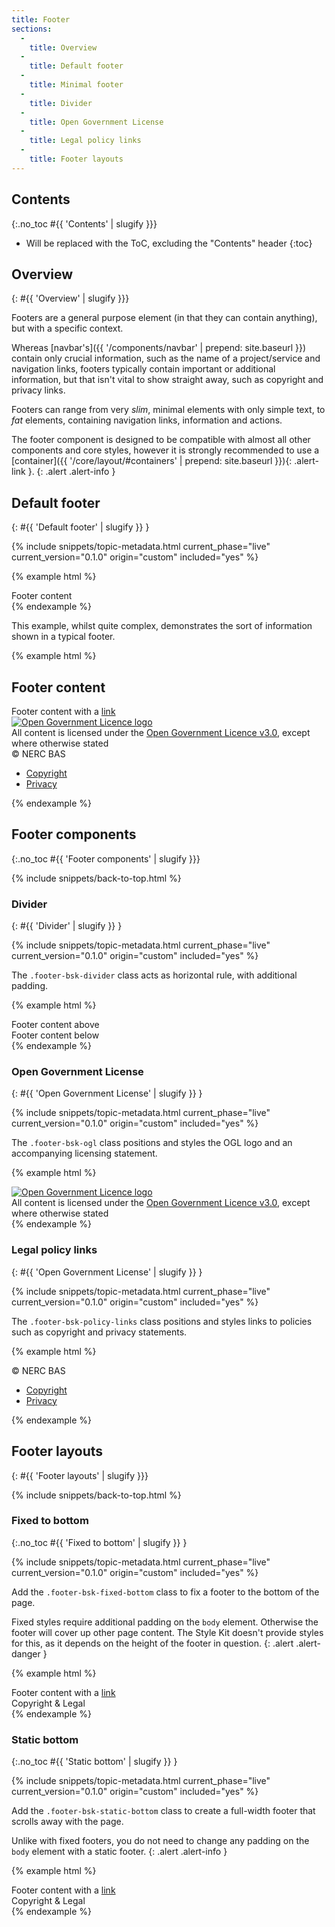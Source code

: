 ```yaml
---
title: Footer
sections:
  -
    title: Overview
  -
    title: Default footer
  -
    title: Minimal footer
  -
    title: Divider
  -
    title: Open Government License
  -
    title: Legal policy links
  -
    title: Footer layouts
---
```


## Contents
{:.no_toc #{{ 'Contents' | slugify }}}

* Will be replaced with the ToC, excluding the "Contents" header
{:toc}

## Overview
{: #{{ 'Overview' | slugify }}}

Footers are a general purpose element (in that they can contain anything), but with a specific context.

Whereas [navbar's]({{ '/components/navbar' | prepend: site.baseurl }}) contain only crucial information, such as the
name of a project/service and navigation links, footers typically contain important or additional information, but that
isn't vital to show straight away, such as copyright and privacy links.

Footers can range from very *slim*, minimal elements with only simple text, to *fat* elements, containing navigation
links, information and actions.

The footer component is designed to be compatible with almost all other components and core styles, however it is
strongly recommended to use a [container]({{ '/core/layout/#containers' | prepend: site.baseurl }}){: .alert-link }.
{: .alert .alert-info }

## Default footer
{: #{{ 'Default footer' | slugify }} }

{% include snippets/topic-metadata.html current_phase="live" current_version="0.1.0" origin="custom" included="yes" %}

{% example html %}
<footer class="footer-bsk footer-bsk-default">
  <div class="container-fluid">
    Footer content
  </div>
</footer>
{% endexample %}

This example, whilst quite complex, demonstrates the sort of information shown in a typical footer.

{% example html %}
<footer class="footer-bsk footer-bsk-default">
  <div class="container-fluid">
    <!-- main content -->
    <h2>Footer content</h2>
    Footer content with a <a href="#">link</a>
    <div role="separator" class="footer-bsk-divider"></div>
    <!-- Copyright & legal -->
    <div class="footer-bsk-ogl">
      <a class="ogl-symbol" rel="license" href="http://www.nationalarchives.gov.uk/doc/open-government-licence/"><img alt="Open Government Licence logo" src="{{ '/img/ogl-symbol-white.png' | prepend: site.baseurl }}"></a>
      <div class="ogl-text">All content is licensed under the <a href="http://www.nationalarchives.gov.uk/doc/open-government-licence/">Open Government Licence v3.0</a>, except where otherwise stated</div>
    </div>
    <div class="footer-bsk-policy-links">
      © NERC BAS
      <ul class="list-inline">
        <li><a href="#">Copyright</a></li>
        <li><a href="#">Privacy</a></li>
      </ul>
    </div>
  </div>
</footer>
{% endexample %}

## Footer components
{:.no_toc #{{ 'Footer components' | slugify }}}

{% include snippets/back-to-top.html %}

### Divider
{: #{{ 'Divider' | slugify }} }

{% include snippets/topic-metadata.html current_phase="live" current_version="0.1.0" origin="custom" included="yes" %}

The `.footer-bsk-divider` class acts as horizontal rule, with additional padding.

{% example html %}
<footer class="footer-bsk footer-bsk-default">
  <div class="container-fluid">
    Footer content above
    <div role="separator" class="footer-bsk-divider"></div>
    Footer content below
  </div>
</footer>
{% endexample %}

### Open Government License
{: #{{ 'Open Government License' | slugify }} }

{% include snippets/topic-metadata.html current_phase="live" current_version="0.1.0" origin="custom" included="yes" %}

The `.footer-bsk-ogl` class positions and styles the OGL logo and an accompanying licensing statement.

{% example html %}
<footer class="footer-bsk footer-bsk-default">
  <div class="container-fluid">
    <div class="footer-bsk-ogl">
      <a class="ogl-symbol" rel="license" href="http://www.nationalarchives.gov.uk/doc/open-government-licence/"><img alt="Open Government Licence logo" src="{{ '/img/ogl-symbol-white.png' | prepend: site.baseurl }}"></a>
      <div class="ogl-text">All content is licensed under the <a href="http://www.nationalarchives.gov.uk/doc/open-government-licence/">Open Government Licence v3.0</a>, except where otherwise stated</div>
    </div>
  </div>
</footer>
{% endexample %}

### Legal policy links
{: #{{ 'Open Government License' | slugify }} }

{% include snippets/topic-metadata.html current_phase="live" current_version="0.1.0" origin="custom" included="yes" %}

The `.footer-bsk-policy-links` class positions and styles links to policies such as copyright and privacy statements.

{% example html %}
<footer class="footer-bsk footer-bsk-default">
  <div class="container-fluid">
    <div class="footer-bsk-policy-links">
      © NERC BAS
      <ul class="list-inline">
        <li><a href="#">Copyright</a></li>
        <li><a href="#">Privacy</a></li>
      </ul>
    </div>
  </div>
</footer>
{% endexample %}

## Footer layouts
{: #{{ 'Footer layouts' | slugify }}}

{% include snippets/back-to-top.html %}

### Fixed to bottom
{:.no_toc #{{ 'Fixed to bottom' | slugify }} }

{% include snippets/topic-metadata.html current_phase="live" current_version="0.1.0" origin="custom" included="yes" %}

Add the `.footer-bsk-fixed-bottom` class to fix a footer to the bottom of the page.

Fixed styles require additional padding on the `body` element. Otherwise the footer will cover up other page content.
The Style Kit doesn't provide styles for this, as it depends on the height of the footer in question.
{: .alert .alert-danger }

{% example html %}
<footer class="footer-bsk footer-bsk-default footer-bsk-fixed-bottom">
  <!-- We use the fluid container to avoid overriding the fixed width of a normal container within the narrower confines of this example box. -->
  <div class="container-fluid">
    Footer content with a <a href="#">link</a>
    <div role="separator" class="footer-bsk-divider"></div>
    <!-- Copyright & legal -->
    <div class="pull-right">
      Copyright &amp; Legal
    </div>
  </div>
</footer>
{% endexample %}

### Static bottom
{:.no_toc #{{ 'Static bottom' | slugify }} }

{% include snippets/topic-metadata.html current_phase="live" current_version="0.1.0" origin="custom" included="yes" %}

Add the `.footer-bsk-static-bottom` class to create a full-width footer that scrolls away with the page.

Unlike with fixed footers, you do not need to change any padding on the `body` element with a static footer.
{: .alert .alert-info }

{% example html %}
<footer class="footer-bsk footer-bsk-default footer-bsk-static-bottom">
    <!-- We use the fluid container to avoid overriding the fixed width of a normal container within the narrower confines of this example box. -->
  <div class="container-fluid">
    Footer content with a <a href="#">link</a>
    <div role="separator" class="footer-bsk-divider"></div>
    <!-- Copyright & legal -->
    <div class="pull-right">
      Copyright &amp; Legal
    </div>
  </div>
</footer>
{% endexample %}
